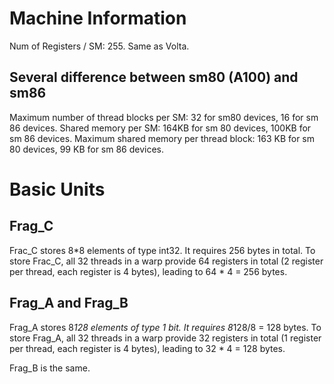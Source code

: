 # Machine Information

Num of Registers / SM: 255. Same as Volta.

## Several difference between sm80 (A100) and sm86

Maximum number of thread blocks per SM: 32 for sm80 devices, 16 for sm 86 devices.
Shared memory per SM: 164KB for sm 80 devices, 100KB for sm 86 devices.
Maximum shared memory per thread block: 163 KB for sm 80 devices, 99 KB for sm 86 devices.

# Basic Units

## Frag_C
Frac_C stores 8*8 elements of type int32.
It requires 256 bytes in total.
To store Frac_C, all 32 threads in a warp provide 64 registers in total (2 register per thread, each register is 4 bytes), leading to 64 * 4 = 256 bytes.

## Frag_A and Frag_B
Frag_A stores 8*128 elements of type 1 bit.
It requires 8*128/8 = 128 bytes.
To store Frag_A, all 32 threads in a warp provide 32 registers in total (1 register per thread, each register is 4 bytes), leading to 32 * 4 = 128 bytes.


Frag_B is the same.








